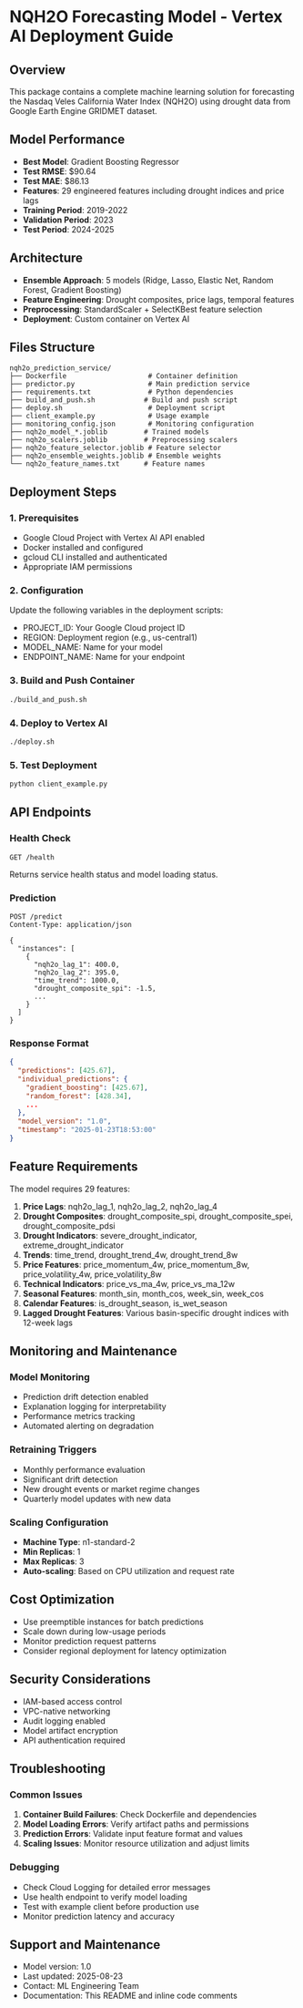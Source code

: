 # NQH2O Forecasting Model - Vertex AI Deployment Guide

## Overview
This package contains a complete machine learning solution for forecasting the Nasdaq Veles California Water Index (NQH2O) using drought data from Google Earth Engine GRIDMET dataset.

## Model Performance
- **Best Model**: Gradient Boosting Regressor
- **Test RMSE**: $90.64
- **Test MAE**: $86.13
- **Features**: 29 engineered features including drought indices and price lags
- **Training Period**: 2019-2022
- **Validation Period**: 2023
- **Test Period**: 2024-2025

## Architecture
- **Ensemble Approach**: 5 models (Ridge, Lasso, Elastic Net, Random Forest, Gradient Boosting)
- **Feature Engineering**: Drought composites, price lags, temporal features
- **Preprocessing**: StandardScaler + SelectKBest feature selection
- **Deployment**: Custom container on Vertex AI

## Files Structure
```
nqh2o_prediction_service/
├── Dockerfile                    # Container definition
├── predictor.py                  # Main prediction service
├── requirements.txt              # Python dependencies
├── build_and_push.sh            # Build and push script
├── deploy.sh                     # Deployment script
├── client_example.py             # Usage example
├── monitoring_config.json        # Monitoring configuration
├── nqh2o_model_*.joblib         # Trained models
├── nqh2o_scalers.joblib         # Preprocessing scalers
├── nqh2o_feature_selector.joblib # Feature selector
├── nqh2o_ensemble_weights.joblib # Ensemble weights
└── nqh2o_feature_names.txt      # Feature names
```

## Deployment Steps

### 1. Prerequisites
- Google Cloud Project with Vertex AI API enabled
- Docker installed and configured
- gcloud CLI installed and authenticated
- Appropriate IAM permissions

### 2. Configuration
Update the following variables in the deployment scripts:
- PROJECT_ID: Your Google Cloud project ID
- REGION: Deployment region (e.g., us-central1)
- MODEL_NAME: Name for your model
- ENDPOINT_NAME: Name for your endpoint

### 3. Build and Push Container
```bash
./build_and_push.sh
```

### 4. Deploy to Vertex AI
```bash
./deploy.sh
```

### 5. Test Deployment
```python
python client_example.py
```

## API Endpoints

### Health Check
```
GET /health
```
Returns service health status and model loading status.

### Prediction
```
POST /predict
Content-Type: application/json

{
  "instances": [
    {
      "nqh2o_lag_1": 400.0,
      "nqh2o_lag_2": 395.0,
      "time_trend": 1000.0,
      "drought_composite_spi": -1.5,
      ...
    }
  ]
}
```

### Response Format
```json
{
  "predictions": [425.67],
  "individual_predictions": {
    "gradient_boosting": [425.67],
    "random_forest": [428.34],
    ...
  },
  "model_version": "1.0",
  "timestamp": "2025-01-23T18:53:00"
}
```

## Feature Requirements
The model requires 29 features:
1. **Price Lags**: nqh2o_lag_1, nqh2o_lag_2, nqh2o_lag_4
2. **Drought Composites**: drought_composite_spi, drought_composite_spei, drought_composite_pdsi
3. **Drought Indicators**: severe_drought_indicator, extreme_drought_indicator
4. **Trends**: time_trend, drought_trend_4w, drought_trend_8w
5. **Price Features**: price_momentum_4w, price_momentum_8w, price_volatility_4w, price_volatility_8w
6. **Technical Indicators**: price_vs_ma_4w, price_vs_ma_12w
7. **Seasonal Features**: month_sin, month_cos, week_sin, week_cos
8. **Calendar Features**: is_drought_season, is_wet_season
9. **Lagged Drought Features**: Various basin-specific drought indices with 12-week lags

## Monitoring and Maintenance

### Model Monitoring
- Prediction drift detection enabled
- Explanation logging for interpretability
- Performance metrics tracking
- Automated alerting on degradation

### Retraining Triggers
- Monthly performance evaluation
- Significant drift detection
- New drought events or market regime changes
- Quarterly model updates with new data

### Scaling Configuration
- **Machine Type**: n1-standard-2
- **Min Replicas**: 1
- **Max Replicas**: 3
- **Auto-scaling**: Based on CPU utilization and request rate

## Cost Optimization
- Use preemptible instances for batch predictions
- Scale down during low-usage periods
- Monitor prediction request patterns
- Consider regional deployment for latency optimization

## Security Considerations
- IAM-based access control
- VPC-native networking
- Audit logging enabled
- Model artifact encryption
- API authentication required

## Troubleshooting

### Common Issues
1. **Container Build Failures**: Check Dockerfile and dependencies
2. **Model Loading Errors**: Verify artifact paths and permissions
3. **Prediction Errors**: Validate input feature format and values
4. **Scaling Issues**: Monitor resource utilization and adjust limits

### Debugging
- Check Cloud Logging for detailed error messages
- Use health endpoint to verify model loading
- Test with example client before production use
- Monitor prediction latency and accuracy

## Support and Maintenance
- Model version: 1.0
- Last updated: 2025-08-23
- Contact: ML Engineering Team
- Documentation: This README and inline code comments
